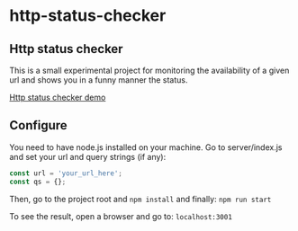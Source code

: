 # http-status-checker
## Http status checker

This is a small experimental project for monitoring the availability of a given url and shows you in a funny manner the status.

[Http status checker demo](https://http-status-checker.herokuapp.com)

## Configure
You need to have node.js installed on your machine.
Go to server/index.js and set your url and query strings (if any):
```javascript
const url = 'your_url_here';
const qs = {};
```
Then, go to the project root and ```npm install``` and finally: ```npm run start```

To see the result, open a browser and go to: ```localhost:3001```
